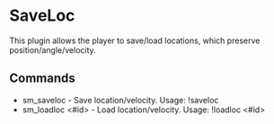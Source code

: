 # SaveLoc
This plugin allows the player to save/load locations, which preserve position/angle/velocity.

## Commands
* sm_saveloc - Save location/velocity. Usage: !saveloc
* sm_loadloc &lt;#id&gt; - Load location/velocity. Usage: !loadloc <#id>